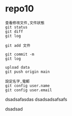 # repo10

`查看修改文件,文件狀態`<br>
`git status`<br>
`git diff`<br>
`git log`

`git add 文件`

`git commit -m`<br>
`git log`

`upload data`<br>
`git push origin main`

`設定名字,電郵`<br>
`git config user.name`<br>
`git config user.email`

dsadsafasdas
dsadsadsafsafs

dsadsad